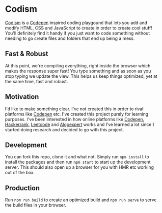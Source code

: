 # Codism

[Codism](https://codism.netlify.com) is a [Codepen](https://codepen.com/) inspired coding playgound that lets you add and modify HTML, CSS and JavaScript to create in order to create cool stuff! You'll definitely find it handy if you just want to code something without needing to go create files and folders that end up being a mess.

## Fast & Robust

At this point, we're compiling everything, right inside the browser which makes the response super fast! You type something and as soon as you stop typing we update the view. This helps us keep things optimized, yet at the same time, fast and robust.

## Motivation

I'd like to make something clear. I've not created this in order to rival platforms like [Codepen](https://codepen.com/) etc. I've created this project purely for learning purposes. I've been interested in how online platforms like [Codepen](https://codepen.com/), [Hackerrank](https://hackerrank.com/), [Leetcode](https://leetcode.com/) and [Algoexpert](https://algoexpert.com/) works and I've learned a lot since I started doing research and decided to go with this project.

## Development

You can fork this repo, clone it and what not. Simply run `npm install` to install the packages and then run `npm start` to start up the development server. This should also open up a browser for you with HMR etc working out of the box.

## Production

Run `npm run build` to create an optimized build and `npm run serve` to serve the build files in your browser.
